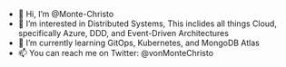 - 👋 Hi, I’m @Monte-Christo
- 👀 I’m interested in Distributed Systems, This inclides all things Cloud, specifically Azure, DDD, and Event-Driven Architectures
- 🌱 I’m currently learning GitOps, Kubernetes, and MongoDB Atlas
- 📫 You can reach me on Twitter: @vonMonteChristo

<!---
Monte-Christo/Monte-Christo is a ✨ special ✨ repository because its `README.md` (this file) appears on your GitHub profile.
You can click the Preview link to take a look at your changes.
--->
